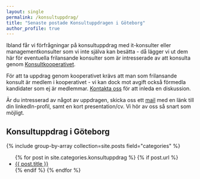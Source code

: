 ```yaml
---
layout: single
permalink: /konsultuppdrag/
title: "Senaste postade Konsultuppdragen i Göteborg"
author_profile: true
---
```

Ibland får vi förfrågningar på konsultuppdrag med it-konsulter eller managementkonsulter som vi inte själva kan besätta - då lägger vi ut dem här för eventuella frilansande konsulter som är intresserade av att konsulta genom [Konsultkooperativet](https://konsult.coop).

För att ta uppdrag genom kooperativet krävs att man som frilansande konsult är medlem i kooperativet - vi kan dock mot avgift också förmedla kandidater som ej är medlemmar. [Kontakta oss](https://konsult.coop/contact) för att inleda en diskussion.

Är du intresserad av något av uppdragen, skicka oss ett [mail](mailto:ansok@konsult.coop) med en länk till din linkedIn-profil, samt en kort presentation/cv. Vi hör av oss så snart som möjligt.

## Konsultuppdrag i Göteborg

{% include group-by-array collection=site.posts field="categories" %}

<ul>
  {% for post in site.categories.konsultuppdrag %}
    {% if post.url %}
        <li><a href="/blog{{ post.url }}">{{ post.title }}</a></li>
    {% endif %}
  {% endfor %}
</ul>

